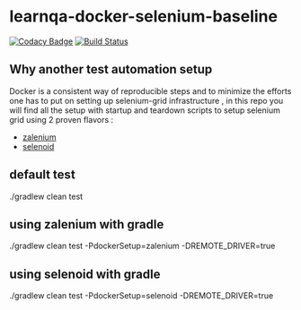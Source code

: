 # learnqa-docker-selenium-baseline

[![Codacy Badge](https://api.codacy.com/project/badge/Grade/8b0d1d5da11442b78d7157a059b1cdce)](https://app.codacy.com/app/chit786/learnqa-docker-selenium-baseline?utm_source=github.com&utm_medium=referral&utm_content=chit786/learnqa-docker-selenium-baseline&utm_campaign=Badge_Grade_Dashboard)
[![Build Status](https://travis-ci.org/chit786/learnqa-docker-selenium-baseline.svg?branch=master)](https://travis-ci.org/chit786/learnqa-docker-selenium-baseline)

## Why another test automation setup

Docker is a consistent way of reproducible steps and to minimize the efforts one has to put on setting up selenium-grid infrastructure , in this repo you will find all the setup with startup and teardown scripts to setup selenium grid using 2 proven flavors :
- [zalenium](https://github.com/zalando/zalenium)
- [selenoid](https://github.com/aerokube/selenoid)

## default test

./gradlew clean test

## using zalenium with gradle 

./gradlew clean test -PdockerSetup=zalenium -DREMOTE_DRIVER=true

## using selenoid with gradle 
./gradlew clean test -PdockerSetup=selenoid -DREMOTE_DRIVER=true


